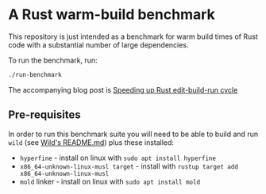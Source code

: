 # A Rust warm-build benchmark

This repository is just intended as a benchmark for warm build times of Rust code with a substantial
number of large dependencies.

To run the benchmark, run:

```sh
./run-benchmark
```

The accompanying blog post is [Speeding up Rust edit-build-run
cycle](https://davidlattimore.github.io/working-on-rust-iteration-time.html)

## Pre-requisites

In order to run this benchmark suite you will need to be able to build and run `wild` 
(see [Wild's README.md](https://github.com/davidlattimore/wild)) plus these installed:

* `hyperfine` - install on linux with `sudo apt install hyperfine`
* `x86_64-unknown-linux-musl target` - install with `rustup target add x86_64-unknown-linux-musl`
* `mold` linker - install on linux with `sudo apt install mold`